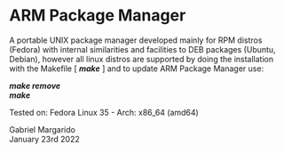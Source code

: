 # ARM Package Manager
A portable UNIX package manager developed mainly for RPM distros (Fedora) with internal similarities and facilities to DEB packages (Ubuntu, Debian),
however all linux distros are supported by doing the installation with the Makefile      [ **_make_** ]      and to update ARM Package Manager use:


**_make remove_**  
**_make_**  

Tested on: Fedora Linux 35 - Arch: x86_64 (amd64)  

Gabriel Margarido  
January 23rd 2022  
